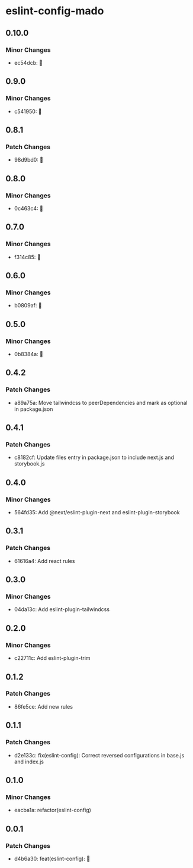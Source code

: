 # eslint-config-mado

## 0.10.0

### Minor Changes

- ec54dcb: 🔧

## 0.9.0

### Minor Changes

- c541950: 🔧

## 0.8.1

### Patch Changes

- 98d9bd0: 🔧

## 0.8.0

### Minor Changes

- 0c463c4: 🔧

## 0.7.0

### Minor Changes

- f314c85: 🚀

## 0.6.0

### Minor Changes

- b0809af: 🚀

## 0.5.0

### Minor Changes

- 0b8384a: 🚀

## 0.4.2

### Patch Changes

- a89a75a: Move tailwindcss to peerDependencies and mark as optional in package.json

## 0.4.1

### Patch Changes

- c8182cf: Update files entry in package.json to include next.js and storybook.js

## 0.4.0

### Minor Changes

- 564fd35: Add @next/eslint-plugin-next and eslint-plugin-storybook

## 0.3.1

### Patch Changes

- 61616a4: Add react rules

## 0.3.0

### Minor Changes

- 04da13c: Add eslint-plugin-tailwindcss

## 0.2.0

### Minor Changes

- c22711c: Add eslint-plugin-trim

## 0.1.2

### Patch Changes

- 86fe5ce: Add new rules

## 0.1.1

### Patch Changes

- d2e133c: fix(eslint-config): Correct reversed configurations in base.js and index.js

## 0.1.0

### Minor Changes

- eacba1a: refactor(eslint-config)

## 0.0.1

### Patch Changes

- d4b6a30: feat(eslint-config): 🎉
